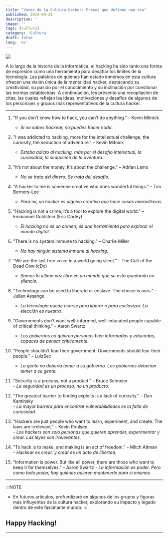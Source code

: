 ```yaml
---
title: "Voces de la Cultura Hacker: Frases que definen una era"
published: 2024-09-21
description: ''
image: ''
tags: [cultura]
category: 'Cultura'
draft: false 
lang: 'es'
---
```


![](https://ngathanblog.wordpress.com/wp-content/uploads/2019/02/hacker_culture.jpg?w=640)


A lo largo de la historia de la informática, el hacking ha sido tanto una forma de expresión como una herramienta para desafiar los límites de la tecnología. Las palabras de quienes han estado inmersos en esta cultura ofrecen una visión única de la mentalidad hacker, destacando su creatividad, su pasión por el conocimiento y su inclinación por cuestionar las normas establecidas. A continuación, les presento una recopilación de citas, las cuales reflejan las ideas, motivaciones y desafíos de algunos de los personajes y grupos más representativos de la cultura hacker.
_________

1. "If you don’t know how to hack, you can’t do anything." – Kevin Mitnick  
   - *Si no sabes hackear, no puedes hacer nada.* 

2. "I was addicted to hacking, more for the intellectual challenge, the curiosity, the seduction of adventure." – Kevin Mitnick  
   - *Estaba adicto al hacking, más por el desafío intelectual, la curiosidad, la seducción de la aventura.*

3. "It’s not about the money. It’s about the challenge." – Adrian Lamo  
   - *No se trata del dinero. Se trata del desafío.*

4. "A hacker to me is someone creative who does wonderful things." – Tim Berners-Lee  
   - *Para mí, un hacker es alguien creativo que hace cosas maravillosas.*

5. "Hacking is not a crime, it’s a tool to explore the digital world." – Emmanuel Goldstein (Eric Corley)  
   - *El hacking no es un crimen, es una herramienta para explorar el mundo digital.*

6.  "There is no system immune to hacking." – Charlie Miller  
    - *No hay ningún sistema inmune al hacking.*

7.  "We are the last free voice in a world going silent." – The Cult of the Dead Cow (cDc)  
    - *Somos la última voz libre en un mundo que se está quedando en silencio.*

8.  "Technology can be used to liberate or enslave. The choice is ours." – Julian Assange  
    - *La tecnología puede usarse para liberar o para esclavizar. La elección es nuestra.*

9.  "Governments don't want well-informed, well-educated people capable of critical thinking." – Aaron Swartz  
    - *Los gobiernos no quieren personas bien informadas y educadas, capaces de pensar críticamente.*

10. "People shouldn’t fear their government. Governments should fear their people." – LulzSec  
    - *La gente no debería temer a su gobierno. Los gobiernos deberían temer a su gente.*

11.  "Security is a process, not a product." – Bruce Schneier  
    - *La seguridad es un proceso, no un producto.*

12.  "The greatest barrier to finding exploits is a lack of curiosity." – Dan Kaminsky  
    - *La mayor barrera para encontrar vulnerabilidades es la falta de curiosidad.*

13.  "Hackers are just people who want to learn, experiment, and create. The laws are irrelevant." – Kevin Poulsen  
    - *Los hackers son solo personas que quieren aprender, experimentar y crear. Las leyes son irrelevantes.*

14.  "To hack is to make, and making is an act of freedom." – Mitch Altman  
    - *Hackear es crear, y crear es un acto de libertad.*

15.  "Information is power. But like all power, there are those who want to keep it for themselves." – Aaron Swartz
    - *La información es poder. Pero como todo poder, hay quienes quieren mantenerlo para sí mismos.*


________

:::NOTE
- En futuros artículos, profundizaré en algunos de los grupos y figuras más influyentes de la cultura hacker, explorando su impacto y legado dentro de este fascinante mundo.
:::

## Happy Hacking!
________


